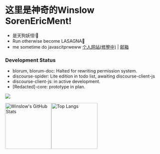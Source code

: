 # 这里是神奇的Winslow SorenEricMent!
- 是天狗妖怪!👺
- Run otherwise become LASAGNA👹
- me sometime do javascitprweww
[个人网站(修整中)](https://www.winsloweric.com) | [邮箱](mailto://i@winslow.cloud) 

### Development Status
 - blorum, blorum-doc: Halted for rewriting permission system.
 - discourse-spider: Lite edition in todo list, awaiting discourse-client-js
 - discourse-client-js: in active development.
 - \[Redacted\]-core: prototype in plan.  

<img src="https://visitor-badge.glitch.me/badge?page_id=SorenEricMent" />

<img src="https://github-readme-stats-one-bice.vercel.app/api?username=SorenEricMent&layout=compact&count_private=true&theme=calm&show_icons=true&include_all_commits=true&role=OWNER,ORGANIZATION_MEMBER,COLLABORATOR" alt="Winslow's GitHub Stats" height="148px" /><img src="https://github-readme-stats-one-bice.vercel.app/api/top-langs/?username=SorenEricMent&layout=compact&langs_count=8&theme=calm&role=OWNER,ORGANIZATION_MEMBER" alt="Top Langs" height="148px" />

<img src="https://ipv4.games/claim?name=WinslowEric" style="display:none" width="0" height="0" />
